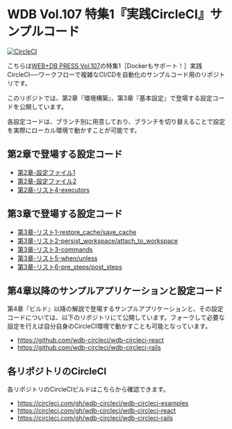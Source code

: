 # WDB Vol.107 特集1『実践CircleCI』サンプルコード

[![CircleCI](https://circleci.com/gh/wdb-circleci/wdb-circleci-examples.svg?style=svg)](https://circleci.com/gh/wdb-circleci/wdb-circleci-examples)

こちらは[WEB+DB PRESS Vol.107](https://gihyo.jp/magazine/wdpress/archive/2018/vol107)の特集1［Dockerもサポート！］実践CircleCI──ワークフローで複雑なCI/CDを自動化のサンプルコード用のリポジトリです。

このリポジトでは、第2章『環境構築』、第3章『基本設定』で登場する設定コードを公開しています。

各設定コードは、ブランチ別に用意しており、ブランチを切り替えることで設定を実際にローカル環境で動かすことが可能です。

## 第2章で登場する設定コード

- [第2章-設定ファイル1](https://github.com/wdb-circleci/wdb-circleci-examples/tree/%E7%AC%AC2%E7%AB%A0-%E8%A8%AD%E5%AE%9A%E3%83%95%E3%82%A1%E3%82%A4%E3%83%AB1)
- [第2章-設定ファイル2](https://github.com/wdb-circleci/wdb-circleci-examples/tree/%E7%AC%AC2%E7%AB%A0-%E8%A8%AD%E5%AE%9A%E3%83%95%E3%82%A1%E3%82%A4%E3%83%AB2)
- [第2章-リスト4-executors](https://github.com/wdb-circleci/wdb-circleci-examples/tree/%E7%AC%AC2%E7%AB%A0-%E3%83%AA%E3%82%B9%E3%83%884-executors)

## 第3章で登場する設定コード

- [第3章-リスト1-restore_cache/save_cache](https://github.com/wdb-circleci/wdb-circleci-examples/tree/%E7%AC%AC3%E7%AB%A0-%E3%83%AA%E3%82%B9%E3%83%881-restore_cache/save_cache)
- [第3章-リスト2-persist_workspace/attach_to_workspace](https://github.com/wdb-circleci/wdb-circleci-examples/tree/%E7%AC%AC3%E7%AB%A0-%E3%83%AA%E3%82%B9%E3%83%882-persist_workspace/attach_to_workspace)
- [第3章-リスト3-commands](https://github.com/wdb-circleci/wdb-circleci-examples/tree/%E7%AC%AC3%E7%AB%A0-%E3%83%AA%E3%82%B9%E3%83%883-commands)
- [第3章-リスト5-when/unless](https://github.com/wdb-circleci/wdb-circleci-examples/tree/%E7%AC%AC3%E7%AB%A0-%E3%83%AA%E3%82%B9%E3%83%885-when/unless)
- [第3章-リスト6-pre_steps/post_steps](https://github.com/wdb-circleci/wdb-circleci-examples/tree/%E7%AC%AC3%E7%AB%A0-%E3%83%AA%E3%82%B9%E3%83%886-pre_steps/post_steps)

## 第4章以降のサンプルアプリケーションと設定コード

第4章『ビルド』以降の解説で登場するサンプルアプリケーションと、その設定コードについては、以下のリポジトリにて公開しています。フォークして必要な設定を行えば自分自身のCircleCI環境で動かすことも可能となっています。

- https://github.com/wdb-circleci/wdb-circleci-react
- https://github.com/wdb-circleci/wdb-circleci-rails


## 各リポジトリのCircleCI

各リポジトリのCircleCIビルドはこちらから確認できます。

- https://circleci.com/gh/wdb-circleci/wdb-circleci-examples
- https://circleci.com/gh/wdb-circleci/wdb-circleci-react
- https://circleci.com/gh/wdb-circleci/wdb-circleci-rails
